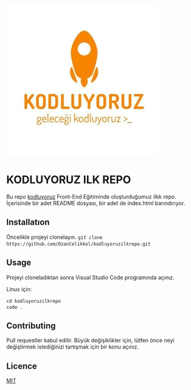 ![Kodluyoruz_logo](https://raw.githubusercontent.com/Kodluyoruz/taskforce/git/git/markdown-nedir-nasil-kullaniriz-/figures/kodluyoruz_logo.jpg)

# KODLUYORUZ ILK REPO

Bu repo [kodluyoruz](https://kodluyoruz.org/) Front-End Eğitiminde oluşturduğumuz ilkk repo. İçerisinde bir adet README dosyası, bir adet de index.html barındırıyor.

## Installatıon

Öncelikle projeyi clonelayın.
`git clone https://github.com/OzanCelikkol/kodluyoruzilkrepo.git`

## Usage

Projeyi cloneladıktan sonra Visual Studio Code programında açınız.

Linux için:
```
cd kodluyoruzilkrepo
code .
```
## Contributing

Pull requestler kabul edilir. Büyük değişiklikler için, lütfen önce neyi değiştirmek istediğinizi tartışmak için bir konu açınız.

## Licence

[MIT](https://choosealicense.com/licenses/mit/)